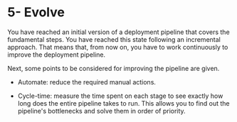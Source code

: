# 5- Evolve

You have reached an initial version of a deployment pipeline that covers the fundamental steps.
You have reached this state following an incremental approach. That means that, from now on, you have to work continuously to improve the deployment pipeline. 

Next, some points to be considered for improving the pipeline are given. 

* Automate: reduce the required manual actions. 

* Cycle-time: measure the time spent on each stage to see exactly how long does the entire pipeline takes to run. This allows you to find out the pipeline's bottlenecks and solve them in order of priority. 
